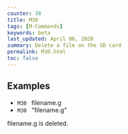 ```yaml
---
counter: 38
title: M30
tags: [M-Commands] 
keywords: beta 
last_updated: April 06, 2020 
summary: Delete a file on the SD card 
permalink: M30.html
toc: false 
---
```



## Examples

* ` M30  ` filename.g
* ` M30  ` "filename.g"

filename.g is deleted.

